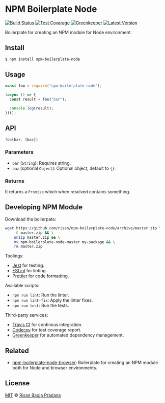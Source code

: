 # NPM Boilerplate Node

[![Build Status](https://flat.badgen.net/travis/risan/npm-boilerplate-node)](https://travis-ci.org/risan/npm-boilerplate-node)
[![Test Covarage](https://flat.badgen.net/codecov/c/github/risan/npm-boilerplate-node)](https://codecov.io/gh/risan/npm-boilerplate-node)
[![Greenkeeper](https://badges.greenkeeper.io/risan/npm-boilerplate-node.svg?style=flat-square)](https://greenkeeper.io)
[![Latest Version](https://flat.badgen.net/npm/v/npm-boilerplate-node)](https://www.npmjs.com/package/npm-boilerplate-node)

Boilerplate for creating an NPM module for Node environment.

## Install

```bash
$ npm install npm-boilerplate-node
```

## Usage

```js
const foo = require("npm-boilerplate-node");

(async () => {
  const result = foo("bar");

  console.log(result);
})();
```

## API

```js
foo(bar, [baz])
```

### Parameters

* `bar` (`String`): Requires string.
* `baz` (optional `Object`): Optional object, default to `{}`.

### Returns

It returns a `Promise` which when resolved contains something.

## Developing NPM Module

Download the boilerpate:

```bash
wget https://github.com/risan/npm-boilerplate-node/archive/master.zip \
    -O master.zip && \
    unzip master.zip && \
    mv npm-boilerplate-node-master my-package && \
    rm master.zip
```

Toolings:

* [Jest](https://jestjs.io/) for testing.
* [ESLint](https://eslint.org/) for linting.
* [Prettier](https://prettier.io/) for code formatting.

Available scripts:

* `npm run lint`: Run the linter.
* `npm run lint-fix`: Apply the linter fixes.
* `npm run test`: Run the tests.

Third-party services:

* [Travis CI](https://travis-ci.org/) for continous integration.
* [Codecov](https://codecov.io/) for test coverage report.
* [Greenkeeper](https://greenkeeper.io/) for automated dependency management.

## Related

* [npm-boilerplate-node-browser](https://github.com/risan/npm-boilerplate-node-browser): Boilerplate for creating an NPM module both for Node and browser environments.

## License

[MIT](https://github.com/risan/npm-boilerplate-node/blob/master/LICENSE) © [Risan Bagja Pradana](https://bagja.net)
